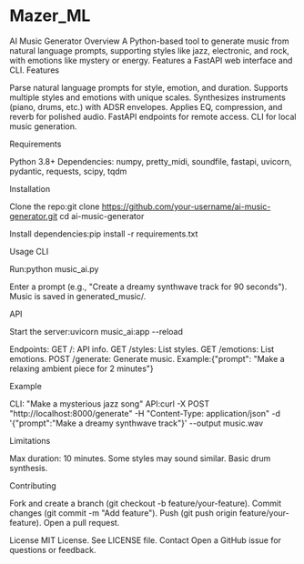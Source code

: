 # Mazer_ML
AI Music Generator
Overview
A Python-based tool to generate music from natural language prompts, supporting styles like jazz, electronic, and rock, with emotions like mystery or energy. Features a FastAPI web interface and CLI.
Features

Parse natural language prompts for style, emotion, and duration.
Supports multiple styles and emotions with unique scales.
Synthesizes instruments (piano, drums, etc.) with ADSR envelopes.
Applies EQ, compression, and reverb for polished audio.
FastAPI endpoints for remote access.
CLI for local music generation.

Requirements

Python 3.8+
Dependencies: numpy, pretty_midi, soundfile, fastapi, uvicorn, pydantic, requests, scipy, tqdm

Installation

Clone the repo:git clone https://github.com/your-username/ai-music-generator.git
cd ai-music-generator


Install dependencies:pip install -r requirements.txt



Usage
CLI

Run:python music_ai.py


Enter a prompt (e.g., "Create a dreamy synthwave track for 90 seconds").
Music is saved in generated_music/.

API

Start the server:uvicorn music_ai:app --reload

Endpoints:
GET /: API info.
GET /styles: List styles.
GET /emotions: List emotions.
POST /generate: Generate music. Example:{"prompt": "Make a relaxing ambient piece for 2 minutes"}

Example

CLI: "Make a mysterious jazz song"
API:curl -X POST "http://localhost:8000/generate" -H "Content-Type: application/json" -d '{"prompt":"Make a dreamy synthwave track"}' --output music.wav

Limitations

Max duration: 10 minutes.
Some styles may sound similar.
Basic drum synthesis.

Contributing

Fork and create a branch (git checkout -b feature/your-feature).
Commit changes (git commit -m "Add feature").
Push (git push origin feature/your-feature).
Open a pull request.

License
MIT License. See LICENSE file.
Contact
Open a GitHub issue for questions or feedback.
